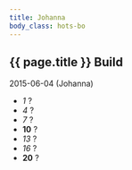 ```yaml
---
title: Johanna
body_class: hots-bo
---
```


## {{ page.title }} Build
2015-06-04 (Johanna)

-   _1_  ?
-   _4_  ?
-   _7_  ?
- __10__ ?
-  _13_  ?
-  _16_  ?
- __20__ ?
